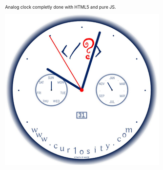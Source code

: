 Analog clock completly done with HTML5 and pure JS.

![alt text](https://github.com/cur1osity/cur1osity_clock/blob/master/clock.jpg)
